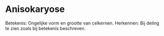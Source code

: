 # Anisokaryose

Betekenis: Ongelijke vorm en grootte van celkernen.
Herkennen: Bij deling te zien zoals bij betekenis beschreven.